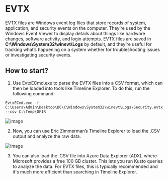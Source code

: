 # EVTX


EVTX files are Windows event log files that store records of system, application, and security events on the computer. They’re used by the Windows Event Viewer to display details about things like hardware changes, software activity, and login attempts. EVTX files are saved in **C:\Windows\System32\winevt\Logs** by default, and they’re useful for tracking what’s happening on a system whether for troubleshooting issues or investigating security events.

## How to start?

1. Use EvtxECmd.exe to parse the EVTX files into a CSV format, which can then be loaded into tools like Timeline Explorer. To do this, run the following command:

```
EvtxECmd.exe -f C:\Users\Admin\Desktop\DC\C\Windows\System32\winevt\Logs\Security.evtx --csv C:\Temp\DFIR
```

![image](https://github.com/user-attachments/assets/25061fe7-a6d6-4e40-96ad-5bd2036fa703)

2. Now, you can use Eric Zimmerman’s Timeline Explorer to load the .CSV output and analyze the raw data.

![image](https://github.com/user-attachments/assets/62d5edc0-068e-4745-86ba-68bca7c14042)

3. You can also load the .CSV file into Azure Data Explorer (ADX), where Microsoft provides a free 100 GB cluster. This lets you run Kusto queries to analyze the data. For EVTX files, this is typically recommended and it's much more efficient than searching in Timeline Explorer.

